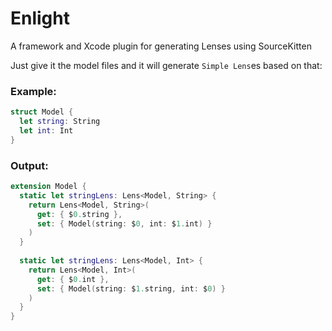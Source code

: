 # Enlight
A framework and Xcode plugin for generating Lenses using SourceKitten

Just give it the model files and it will generate `Simple Lens`es based on that:

### Example:

```swift
struct Model {
  let string: String
  let int: Int
}
```

### Output:

```swift
extension Model {
  static let stringLens: Lens<Model, String> {
    return Lens<Model, String>(
      get: { $0.string },
      set: { Model(string: $0, int: $1.int) }
    )
  }
  
  static let stringLens: Lens<Model, Int> {
    return Lens<Model, Int>(
      get: { $0.int },
      set: { Model(string: $1.string, int: $0) }
    )
  }
}
```
